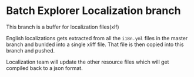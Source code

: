 # Batch Explorer Localization branch

This branch is a buffer for localization files(xlf)

English localizations gets extracted from all the `i18n.yml` files in the master branch and bunlded into a single xliff file.
That file is then copied into this branch and pushed.

Localization team will update the other resource files which will get compiled back to a json format.
